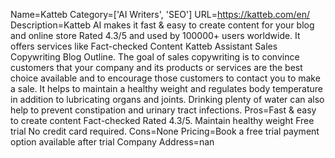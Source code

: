 Name=Katteb
Category=['AI Writers', 'SEO']
URL=https://katteb.com/en/
Description=Katteb AI makes it fast & easy to create content for your blog and online store Rated 4.3/5 and used by 100000+ users worldwide. It offers services like Fact-checked Content Katteb Assistant Sales Copywriting Blog Outline. The goal of sales copywriting is to convince customers that your company and its products or services are the best choice available and to encourage those customers to contact you to make a sale. It helps to maintain a healthy weight and regulates body temperature in addition to lubricating organs and joints. Drinking plenty of water can also help to prevent constipation and urinary tract infections.
Pros=Fast & easy to create content Fact-checked Rated 4.3/5. Maintain healthy weight Free trial No credit card required.
Cons=None
Pricing=Book a free trial payment option available after trial
Company Address=nan
